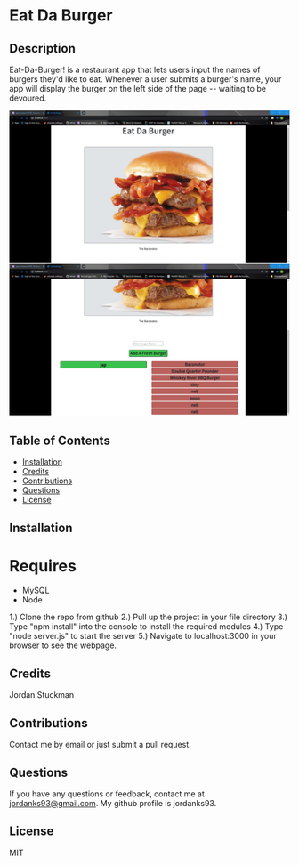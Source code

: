 # Eat Da Burger

  ## Description
  Eat-Da-Burger! is a restaurant app that lets users input the names of burgers they'd like to eat. Whenever a user submits a burger's name, your app will display the burger on the left side of the page -- waiting to be devoured.

  ![Demo](public/assets/img/demo1.jpg)
  ![Demo](public/assets/img/demo2.jpg)

  ## Table of Contents
  * [Installation](#installation)
  * [Credits](#credits)
  * [Contributions](#contributions)
  * [Questions](#questions)
  * [License](#license)
   
  ## Installation
  # Requires
   * MySQL
   * Node

  1.) Clone the repo from github 2.) Pull up the project in your file directory 3.) Type "npm install" into the console to install the required modules 4.) Type "node server.js" to start the server 5.) Navigate to localhost:3000 in your browser to see the webpage.

  ## Credits
  Jordan Stuckman
  ## Contributions
  Contact me by email or just submit a pull request.
  ## Questions
  If you have any questions or feedback, contact me at jordanks93@gmail.com.
  My github profile is jordanks93.
  ## License
  MIT

